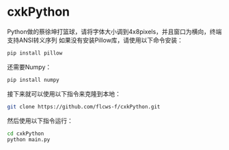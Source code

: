 # cxkPython
Python做的蔡徐坤打篮球，请将字体大小调到4x8pixels，并且窗口为横向，终端支持ANSI转义序列
如果没有安装Pillow库，请使用以下命令安装：
```bash
pip install pillow
```
还需要Numpy：
```bash
pip install numpy
```
接下来就可以使用以下指令来克隆到本地：
```bash
git clone https://github.com/flcws-f/cxkPython.git
```
然后使用以下指令运行：
```bash
cd cxkPython
python main.py
```
